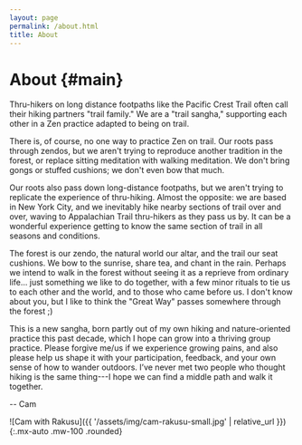 ```yaml
---
layout: page
permalink: /about.html
title: About
---
```


<div class="row" markdown=1>
<div class="col-sm-10 col-md-9 col-lg-8" markdown=1>

# About {#main}

Thru-hikers on long distance footpaths like the Pacific Crest Trail often call their hiking partners "trail family."  We are a "trail sangha," supporting each other in a Zen practice adapted to being on trail.

There is, of course, no one way to practice Zen on trail.  Our roots pass through zendos, but we aren't trying to reproduce another tradition in the forest, or replace sitting meditation with walking meditation.  We don't bring gongs or stuffed cushions; we don't even bow that much.

Our roots also pass down long-distance footpaths, but we aren't trying to replicate the experience of thru-hiking.  Almost the opposite: we are based in New York City, and we inevitably hike nearby sections of trail over and over, waving to Appalachian Trail thru-hikers as they pass us by.  It can be a wonderful experience getting to know the same section of trail in all seasons and conditions.  

The forest is our zendo, the natural world our altar, and the trail our seat cushions.  We bow to the sunrise, share tea, and chant in the rain. Perhaps we intend to walk in the forest without seeing it as a reprieve from ordinary life... just something we like to do together, with a few minor rituals to tie us to each other and the world, and to those who came before us.  I don't know about you, but I like to think the "Great Way" passes somewhere through the forest ;)

This is a new sangha, born partly out of my own hiking and nature-oriented practice this past decade, which I hope can grow into a thriving group practice. Please forgive me/us if we experience growing pains, and also please help us shape it with your participation, feedback, and your own sense of how to wander outdoors. I’ve never met two people who thought hiking is the same thing---I hope we can find a middle path and walk it together.

-- Cam

![Cam with Rakusu]({{ '/assets/img/cam-rakusu-small.jpg' | relative_url }}){:.mx-auto .mw-100 .rounded}

</div>
</div>
